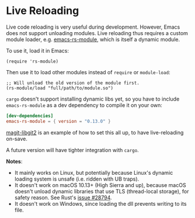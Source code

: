 # Live Reloading

Live code reloading is very useful during development. However, Emacs does not support unloading modules. Live reloading thus requires a custom module loader, e.g. [emacs-rs-module](https://crates.io/crates/emacs-rs-module), which is itself a dynamic module.

To use it, load it in Emacs:

```emacs-lisp
(require 'rs-module)
```

Then use it to load other modules instead of `require` or `module-load`:

```emacs-lisp
;; Will unload the old version of the module first.
(rs-module/load "full/path/to/module.so")
```

`cargo` doesn't support installing dynamic libs yet, so you have to include `emacs-rs-module` as a dev dependency to compile it on your own:

```toml
[dev-dependencies]
emacs-rs-module = { version = "0.13.0" }
```

[magit-libgit2](https://github.com/ubolonton/magit-libgit2#interactive-development) is an example of how to set this all up, to have live-reloading on-save.

A future version will have tighter integration with `cargo`.

**Notes**:
- It mainly works on Linux, but potentially because Linux's dynamic loading system is unsafe (i.e. ridden with UB traps).
- It doesn't work on macOS 10.13+ (High Sierra and up), because macOS doesn't unload dynamic libraries that use TLS (thread-local storage), for safety reason. See Rust's [issue #28794](https://github.com/rust-lang/rust/issues/28794#issuecomment-368693049).
- It doesn't work on Windows, since loading the dll prevents writing to its file.
